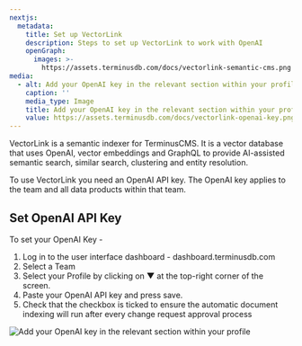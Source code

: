 ```yaml
---
nextjs:
  metadata:
    title: Set up VectorLink
    description: Steps to set up VectorLink to work with OpenAI
    openGraph:
      images: >-
        https://assets.terminusdb.com/docs/vectorlink-semantic-cms.png
media:
  - alt: Add your OpenAI key in the relevant section within your profile
    caption: ''
    media_type: Image
    title: Add your OpenAI key in the relevant section within your profile
    value: https://assets.terminusdb.com/docs/vectorlink-openai-key.png
---
```


VectorLink is a semantic indexer for TerminusCMS. It is a vector database that uses OpenAI, vector embeddings and GraphQL to provide AI-assisted semantic search, similar search, clustering and entity resolution.

To use VectorLink you need an OpenAI API key. The OpenAI key applies to the team and all data products within that team.

## Set OpenAI API Key

To set your OpenAI Key -

1.  Log in to the user interface dashboard - dashboard.terminusdb.com
2.  Select a Team
3.  Select your Profile by clicking on ▼ at the top-right corner of the screen.
4.  Paste your OpenAI API key and press save.
5.  Check that the checkbox is ticked to ensure the automatic document indexing will run after every change request approval process

![Add your OpenAI key in the relevant section within your profile](https://assets.terminusdb.com/docs/vectorlink-openai-key.png)